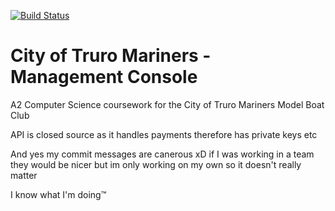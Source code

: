 [![Build Status](https://travis-ci.com/futurelucas4502/management-console.svg?branch=master)](https://travis-ci.com/futurelucas4502/management-console)
# City of Truro Mariners - Management Console
A2 Computer Science coursework for the City of Truro Mariners Model Boat Club

API is closed source as it handles payments therefore has private keys etc

And yes my commit messages are canerous xD if I was working in a team they would be nicer but im only working on my own so it doesn't really matter

I know what I'm doing:tm:
